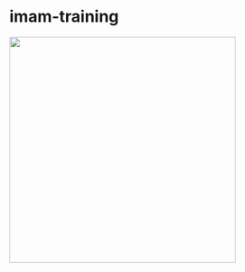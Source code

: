 # imam-training


<img width="400" src = "https://github.com/imamsyafiihreal/imam-training/assets/43528632/cdf8893e-d771-4638-8b8b-cab105993971">
